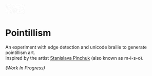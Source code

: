 <img src="./images/moon_banner.png" alt="banner" style="zoom:6%;" />



# Pointillism

An experiment with edge detection and unicode braille to generate pointillism art.  
Inspired by the artist [Stanislava Pinchuk](https://stanislavapinchuk.com/) (also known as m-i-s-o).



_(Work In Progress)_

